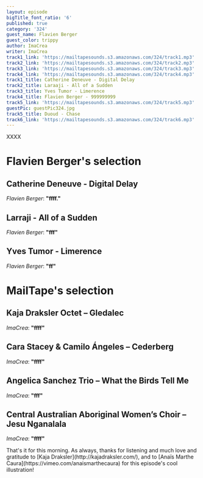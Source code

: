 ```yaml
---
layout: episode
bigTitle_font_ratio: '6'
published: true
category: '324'
guest_name: Flavien Berger
guest_color: trippy
author: ImaCrea
writer: ImaCrea
track1_link: 'https://mailtapesounds.s3.amazonaws.com/324/track1.mp3'
track2_link: 'https://mailtapesounds.s3.amazonaws.com/324/track2.mp3'
track3_link: 'https://mailtapesounds.s3.amazonaws.com/324/track3.mp3'
track4_link: 'https://mailtapesounds.s3.amazonaws.com/324/track4.mp3'
track1_title: Catherine Deneuve - Digital Delay
track2_title: Laraaji - All of a Sudden
track3_title: Yves Tumor - Limerence
track4_title: Flavien Berger - 999999999
track5_link: 'https://mailtapesounds.s3.amazonaws.com/324/track5.mp3'
guestPic: guestPic324.jpg
track5_title: Duoud - Chase
track6_link: 'https://mailtapesounds.s3.amazonaws.com/324/track6.mp3'
---
```

<p id="introduction">XXXX</p>


# Flavien Berger's selection


## Catherine Deneuve - Digital Delay
_Flavien Berger_: **"**ffff.**"**

## Larraji - All of a Sudden
_Flavien Berger_: **"**fff**"**

## Yves Tumor - Limerence
_Flavien Berger_: **"**ff**"**


# MailTape's selection

## Kaja Draksler Octet – Gledalec
_ImaCrea_: **"**ffff**"**

## Cara Stacey & Camilo Ángeles – Cederberg
_ImaCrea_: **"**ffff**"**

##  Angelica Sanchez Trio – What the Birds Tell Me
_ImaCrea_: **"**fff**"**

## Central Australian Aboriginal Women’s Choir – Jesu Nganalala
_ImaCrea_: **"**ffff**"**

<p id="outroduction">That's it for this morning. As always, thanks for listening and much love and gratitude to [Kaja Draksler](http://kajadraksler.com/), and to [Anaïs Marthe Caura](https://vimeo.com/anaismarthecaura) for this episode's cool illustration!</p>
